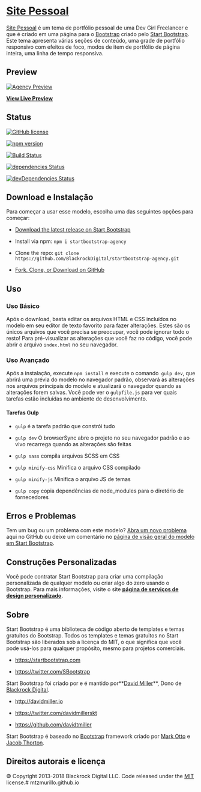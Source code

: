 # [Site Pessoal](https://github.com/crisgit/site/)

  

  

[Site Pessoal](https://crisgit.github.io/site) é um tema de portfólio pessoal de uma Dev Girl Freelancer e que é criado em uma página para o [Bootstrap](http://getbootstrap.com/) criado pelo [Start Bootstrap](http://startbootstrap.com/). Este tema apresenta várias seções de conteúdo, uma grade de portfólio responsivo com efeitos de foco, modos de item de portfólio de página inteira, uma linha de tempo responsiva.  

## Preview

  

  

[![Agency Preview](https://crisgit.github.io/site/img/)](https://crisgit.github.io/site/)

  

  

**[View Live Preview](https://crisgit.github.io/site)**

  

  

## Status

  

  

[![GitHub license](https://img.shields.io/badge/license-MIT-blue.svg)](https://raw.githubusercontent.com/BlackrockDigital/startbootstrap-agency/master/LICENSE)

  

[![npm version](https://img.shields.io/npm/v/startbootstrap-agency.svg)](https://www.npmjs.com/package/startbootstrap-agency)

  

[![Build Status](https://travis-ci.org/BlackrockDigital/startbootstrap-agency.svg?branch=master)](https://travis-ci.org/BlackrockDigital/startbootstrap-agency)

  

[![dependencies Status](https://david-dm.org/BlackrockDigital/startbootstrap-agency/status.svg)](https://david-dm.org/BlackrockDigital/startbootstrap-agency)

  

[![devDependencies Status](https://david-dm.org/BlackrockDigital/startbootstrap-agency/dev-status.svg)](https://david-dm.org/BlackrockDigital/startbootstrap-agency?type=dev)

  

  

## Download e Instalação

  

 
Para começar a usar esse modelo, escolha uma das seguintes opções para começar:
  

*  [Download the latest release on Start Bootstrap](https://startbootstrap.com/template-overviews/agency/)

  

* Install via npm: `npm i startbootstrap-agency`

  

* Clone the repo: `git clone https://github.com/BlackrockDigital/startbootstrap-agency.git`

  

*  [Fork, Clone, or Download on GitHub](https://github.com/BlackrockDigital/startbootstrap-agency)

  

  

## Uso

  

  

### Uso Básico

  

  

  
Após o download, basta editar os arquivos HTML e CSS incluídos no modelo em seu editor de texto favorito para fazer alterações. Estes são os únicos arquivos que você precisa se preocupar, você pode ignorar todo o resto! Para pré-visualizar as alterações que você faz no código, você pode abrir o arquivo `index.html` no seu navegador.

  

  

###  Uso Avançado

  

  

  
Após a instalação, execute `npm install` e execute o comando` gulp dev`, que abrirá uma prévia do modelo no navegador padrão, observará as alterações nos arquivos principais do modelo e atualizará o navegador quando as alterações forem salvas. Você pode ver o `gulpfile.js` para ver quais tarefas estão incluídas no ambiente de desenvolvimento.

  

  

####   Tarefas Gulp 

  

  

-    `gulp` é a tarefa padrão que constrói tudo

  

-  `gulp dev`   O browserSync abre o projeto no seu navegador padrão e ao vivo recarrega quando as alterações são feitas

  

-  `gulp sass`   compila arquivos SCSS em CSS

  

-  `gulp minify-css`   Minifica o arquivo CSS compilado

  

-  `gulp minify-js`   Minifica o arquivo JS de temas

  

-  `gulp copy` copia dependências de node_modules para o diretório de fornecedores

  

  

##   Erros e Problemas

  

  

Tem um bug ou um problema com este modelo? [Abra um novo problema](https://github.com/BlackrockDigital/startbootstrap-agency/issues)  aqui no GitHub ou deixe um comentário no [página de visão geral do modelo em Start Bootstrap](http://startbootstrap.com/template-overviews/agency/).

  

  

## Construções Personalizadas

  

  

Você pode contratar Start Bootstrap para criar uma compilação personalizada de qualquer modelo ou criar algo do zero usando o Bootstrap. Para mais informações, visite o site **[página de serviços de design personalizado](https://startbootstrap.com/bootstrap-design-services/)**.

  

  

##  Sobre

  

  

  
Start Bootstrap é uma biblioteca de código aberto de templates e temas gratuitos do Bootstrap. Todos os templates e temas gratuitos no Start Bootstrap são liberados sob a licença do MIT, o que significa que você pode usá-los para qualquer propósito, mesmo para projetos comerciais.

  

  

* https://startbootstrap.com

  

* https://twitter.com/SBootstrap

  

  

  
Start Bootstrap foi criado por e é mantido por**[David Miller](http://davidmiller.io/)**, Dono de [Blackrock Digital](http://blackrockdigital.io/).

  

  

* http://davidmiller.io

  

* https://twitter.com/davidmillerskt

  

* https://github.com/davidtmiller

  

  
Start Bootstrap é baseado no [Bootstrap](http://getbootstrap.com/) framework criado por [Mark Otto](https://twitter.com/mdo) e [Jacob Thorton](https://twitter.com/fat).

  

  

## Direitos autorais e licença

  

  

:copyright: Copyright 2013-2018 Blackrock Digital LLC. Code released under the [MIT](https://github.com/BlackrockDigital/startbootstrap-agency/blob/gh-pages/LICENSE) license.#   m t z m u r i l l o . g i t h u b . i o  
 